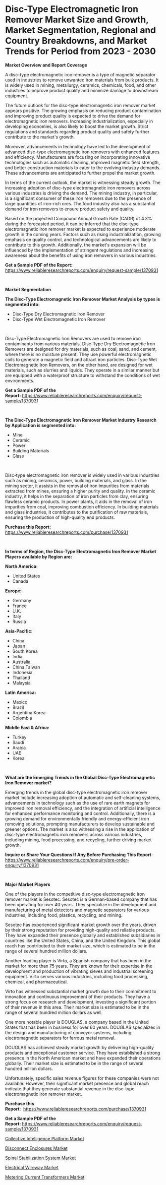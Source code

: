 <p><h1>Disc-Type Electromagnetic Iron Remover Market Size and Growth, Market Segmentation, Regional and Country Breakdowns, and Market Trends for Period from 2023 -  2030</h1></p><p><strong>Market Overview and Report Coverage</strong></p>
<p><p>A disc-type electromagnetic iron remover is a type of magnetic separator used in industries to remove unwanted iron materials from bulk products. It is widely used in mining, metallurgy, ceramics, chemicals, food, and other industries to improve product quality and minimize damage to downstream equipment.</p><p>The future outlook for the disc-type electromagnetic iron remover market appears positive. The growing emphasis on reducing product contamination and improving product quality is expected to drive the demand for electromagnetic iron removers. Increasing industrialization, especially in developing economies, is also likely to boost the market growth. Strict regulations and standards regarding product quality and safety further contribute to the market's growth.</p><p>Moreover, advancements in technology have led to the development of advanced disc-type electromagnetic iron removers with enhanced features and efficiency. Manufacturers are focusing on incorporating innovative technologies such as automatic cleaning, improved magnetic field strength, and better construction materials to cater to the evolving industry demands. These advancements are anticipated to further propel the market growth.</p><p>In terms of the current outlook, the market is witnessing steady growth. The increasing adoption of disc-type electromagnetic iron removers across various industries is driving the demand. The mining industry, in particular, is a significant consumer of these iron removers due to the presence of large quantities of iron-rich ores. The food industry also has a substantial demand for iron removers to ensure product safety and quality.</p><p>Based on the projected Compound Annual Growth Rate (CAGR) of 4.3% during the forecasted period, it can be inferred that the disc-type electromagnetic iron remover market is expected to experience moderate growth in the coming years. Factors such as rising industrialization, growing emphasis on quality control, and technological advancements are likely to contribute to this growth. Additionally, the market's expansion will be influenced by the implementation of stringent regulations and increasing awareness about the benefits of using iron removers in various industries.</p></p>
<p><strong>Get a Sample PDF of the Report:</strong> <a href="https://www.reliableresearchreports.com/enquiry/request-sample/1370931">https://www.reliableresearchreports.com/enquiry/request-sample/1370931</a></p>
<p>&nbsp;</p>
<p><strong>Market Segmentation</strong></p>
<p><strong>The Disc-Type Electromagnetic Iron Remover Market Analysis by types is segmented into:</strong></p>
<p><ul><li>Disc-Type Dry Electromagnetic Iron Remover</li><li>Disc-Type Wet Electromagnetic Iron Remover</li></ul></p>
<p>&nbsp;</p>
<p><p>Disc-Type Electromagnetic Iron Removers are used to remove iron contaminants from various materials. Disc-Type Dry Electromagnetic Iron Removers are designed for dry materials, such as coal, sand, and cement, where there is no moisture present. They use powerful electromagnetic coils to generate a magnetic field and attract iron particles. Disc-Type Wet Electromagnetic Iron Removers, on the other hand, are designed for wet materials, such as slurries and liquids. They operate in a similar manner but are equipped with a waterproof structure to withstand the conditions of wet environments.</p></p>
<p><strong>Get a Sample PDF of the Report:</strong>&nbsp;<a href="https://www.reliableresearchreports.com/enquiry/request-sample/1370931">https://www.reliableresearchreports.com/enquiry/request-sample/1370931</a></p>
<p>&nbsp;</p>
<p><strong>The Disc-Type Electromagnetic Iron Remover Market Industry Research by Application is segmented into:</strong></p>
<p><ul><li>Mine</li><li>Ceramic</li><li>Power</li><li>Building Materials</li><li>Glass</li></ul></p>
<p>&nbsp;</p>
<p><p>Disc-type electromagnetic iron remover is widely used in various industries such as mining, ceramics, power, building materials, and glass. In the mining sector, it assists in the removal of iron impurities from materials extracted from mines, ensuring a higher purity and quality. In the ceramic industry, it helps in the separation of iron particles from clay, ensuring flawless ceramic products. In power plants, it aids in the removal of iron impurities from coal, improving combustion efficiency. In building materials and glass industries, it contributes to the purification of raw materials, ensuring the production of high-quality end products.</p></p>
<p><strong>Purchase this Report:</strong>&nbsp; <a href="https://www.reliableresearchreports.com/purchase/1370931">https://www.reliableresearchreports.com/purchase/1370931</a></p>
<p>&nbsp;</p>
<p><strong>In terms of Region, the Disc-Type Electromagnetic Iron Remover Market Players available by Region are:</strong></p>
<p>
    <p> <strong> North America: </strong>
        <ul>
            <li>United States</li>
            <li>Canada</li>
        </ul>
        </p> 
    <p> <strong> Europe: </strong>
        <ul>
            <li>Germany</li>
            <li>France</li>
            <li>U.K.</li>
            <li>Italy</li>
            <li>Russia</li>
        </ul>
        </p> 
    <p> <strong> Asia-Pacific: </strong>
        <ul>
            <li>China</li>
            <li>Japan</li>
            <li>South Korea</li>
            <li>India</li>
            <li>Australia</li>
            <li>China Taiwan</li>
            <li>Indonesia</li>
            <li>Thailand</li>
            <li>Malaysia</li>
        </ul>
        </p> 
    <p> <strong> Latin America: </strong>
        <ul>
            <li>Mexico</li>
            <li>Brazil</li>
            <li>Argentina Korea</li>
            <li>Colombia</li>
        </ul>
        </p> 
    <p> <strong> Middle East & Africa: </strong>
        <ul>
            <li>Turkey</li>
            <li>Saudi</li>
            <li>Arabia</li>
            <li>UAE</li>
            <li>Korea</li>
        </ul>
    </p>
    </p>
<p>&nbsp;</p>
<p><strong>What are the Emerging Trends in the Global Disc-Type Electromagnetic Iron Remover market?</strong></p>
<p><p>Emerging trends in the global disc-type electromagnetic iron remover market include increasing adoption of automatic and self-cleaning systems, advancements in technology such as the use of rare earth magnets for improved iron removal efficiency, and the integration of artificial intelligence for enhanced performance monitoring and control. Additionally, there is a growing demand for environmentally friendly and energy-efficient iron removing solutions, prompting manufacturers to develop sustainable and greener options. The market is also witnessing a rise in the application of disc-type electromagnetic iron removers across various industries, including mining, food processing, and recycling, further driving market growth.</p></p>
<p><strong>Inquire or Share Your Questions If Any Before Purchasing This Report</strong>- <a href="https://www.reliableresearchreports.com/enquiry/pre-order-enquiry/1370931">https://www.reliableresearchreports.com/enquiry/pre-order-enquiry/1370931</a></p>
<p>&nbsp;</p>
<p><strong>Major Market Players</strong></p>
<p><p>One of the players in the competitive disc-type electromagnetic iron remover market is Sesotec. Sesotec is a German-based company that has been operating for over 40 years. They specialize in the development and manufacturing of metal detectors and magnetic separators for various industries, including food, plastics, recycling, and mining. </p><p>Sesotec has experienced significant market growth over the years, driven by their strong reputation for providing high-quality and reliable products. They have expanded their presence globally and established subsidiaries in countries like the United States, China, and the United Kingdom. This global reach has contributed to their market size, which is estimated to be in the range of several hundred million dollars.</p><p>Another leading player is Virto, a Spanish company that has been in the market for more than 75 years. They are known for their expertise in the development and production of vibrating sieves and industrial screening equipment. Virto serves various industries, including food processing, chemical, and pharmaceutical.</p><p>Virto has witnessed substantial market growth due to their commitment to innovation and continuous improvement of their products. They have a strong focus on research and development, investing a significant portion of their revenue in this area. Their market size is estimated to be in the range of several hundred million dollars as well.</p><p>One more notable player is DOUGLAS, a company based in the United States that has been in business for over 60 years. DOUGLAS specializes in the design and manufacturing of conveyor systems, including electromagnetic separators for ferrous metal removal.</p><p>DOUGLAS has achieved steady market growth by delivering high-quality products and exceptional customer service. They have established a strong presence in the North American market and have expanded their operations globally. Their market size is estimated to be in the range of several hundred million dollars.</p><p>Unfortunately, specific sales revenue figures for these companies were not available. However, their significant market presence and global reach indicate that they generate substantial revenue in the disc-type electromagnetic iron remover market.</p></p>
<p><strong>Purchase this Report:</strong>&nbsp;&nbsp;<a href="https://www.reliableresearchreports.com/purchase/1370931">https://www.reliableresearchreports.com/purchase/1370931</a></p>
<p></p>
<p><strong>Get a Sample PDF of the Report:</strong>&nbsp;<a href="https://www.reliableresearchreports.com/enquiry/request-sample/1370931">https://www.reliableresearchreports.com/enquiry/request-sample/1370931</a></p>
<p><p><a href="https://medium.com/@ashleyhills1920/collective-intelligence-platform-market-size-cagr-trends-2024-2030-d69fc4206f1a">Collective Intelligence Platform Market</a></p><p><a href="https://www.linkedin.com/pulse/disconnect-enclosures-market-challenges-opportunities-growth-kbnlc/">Disconnect Enclosures Market</a></p><p><a href="https://medium.com/@zitakuvalis/spinal-stabilization-system-market-size-cagr-trends-2024-2030-79ce6b40fcf2">Spinal Stabilization System Market</a></p><p><a href="https://www.linkedin.com/pulse/decoding-electrical-wireway-market-deep-dive-latest-trends-segmentation-dx6mc/">Electrical Wireway Market</a></p><p><a href="https://www.linkedin.com/pulse/metering-current-transformers-market-share-amp-new-trends-analysis-xog1c/">Metering Current Transformers Market</a></p></p>